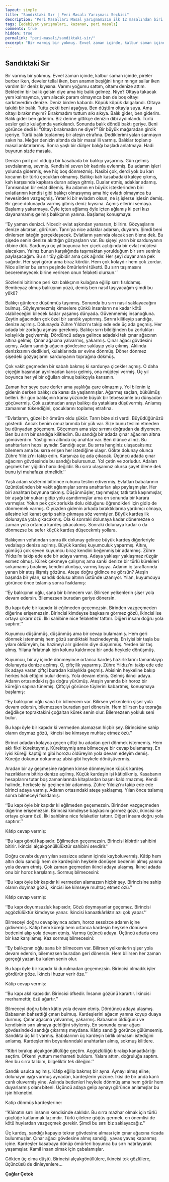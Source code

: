 ```yaml
---
layout: simple
title: "Sandıktaki Sır | Peri Masalı Yarışması Seçkisi"
description: "Peri Masalları Masal yarışmamızın ilk 12 masalından biri Çağlar Çetok'un kaleminden..."
tags: [edebiyat yarışmaları, kazanan, peri masalı]
comments: true
hidden: true
permalink: "peri-masali/sandiktaki-sir/"
excerpt: "Bir varmış bir yokmuş. Evvel zaman içinde, kalbur saman içinde, pireler berber iken, develer tellal iken, ben anamın beşiğini tıngır mıngır sallar iken vardım bir deniz kıyısına. Varımı yoğumu sattım, oltamı denize attım. Bekledim bir balık gelsin diye ama hiç balık gelmez. Niye? Oltaya takacak yem kalmayınca, yem alacak param olmayınca ben de boş oltayı sarkıtıverdim denize. Deniz birden kabardı. Köpük köpük dalgalandı. Oltaya takıldı bir balık. Tuttu çekti beni aşağıya. Ben düştüm oltayla suya. Ama oltayı bırakır mıyım? Bırakmadım tuttum sıkı sıkıya. Balık gider, ben giderim. Balık gider ben giderim. Biz derine gittikçe denizin dibi aydınlandı. Türlü sesler gelip kulağımda yankılandı. Sonunda balık döndü baktı geriye. Beni görünce dedi ki ‘’Oltayı bırakmadın ne diye?’’ Bir büyük mağaradan girdik içeriye. Türlü balık toplanmış bir ateşin etrafına. Dediklerimi yalan sanmayın sakın ha. Meğer denizin altında da bir masal ili varmış. Balıklar toplanıp masal anlatırlarmış. Sonra yaşlı bir dülger balığı başladı anlatmaya. Hadi buyurun sizde masala."
---
```


## Sandıktaki Sır

Bir varmış bir yokmuş. Evvel zaman içinde, kalbur saman içinde, pireler berber iken, develer tellal iken, ben anamın beşiğini tıngır mıngır sallar iken vardım bir deniz kıyısına. Varımı yoğumu sattım, oltamı denize attım. Bekledim bir balık gelsin diye ama hiç balık gelmez. Niye? Oltaya takacak yem kalmayınca, yem alacak param olmayınca ben de boş oltayı sarkıtıverdim denize. Deniz birden kabardı. Köpük köpük dalgalandı. Oltaya takıldı bir balık. Tuttu çekti beni aşağıya. Ben düştüm oltayla suya. Ama oltayı bırakır mıyım? Bırakmadım tuttum sıkı sıkıya. Balık gider, ben giderim. Balık gider ben giderim. Biz derine gittikçe denizin dibi aydınlandı. Türlü sesler gelip kulağımda yankılandı. Sonunda balık döndü baktı geriye. Beni görünce dedi ki ‘’Oltayı bırakmadın ne diye?’’ Bir büyük mağaradan girdik içeriye. Türlü balık toplanmış bir ateşin etrafına. Dediklerimi yalan sanmayın sakın ha. Meğer denizin altında da bir masal ili varmış. Balıklar toplanıp masal anlatırlarmış. Sonra yaşlı bir dülger balığı başladı anlatmaya. Hadi buyurun sizde masala.  

Denizin pırıl pırıl olduğu bir kasabada bir balıkçı yaşarmış. Gün gelmiş sevdalanmış, sevmiş. Kendisini seven bir kadınla evlenmiş. Bu adamın işleri yolunda gidermiş, eve hiç boş dönmezmiş. Nasibi çok, derdi yok bu karı kocanın bir türlü çocukları olmamış. Balıkçı kah kasabadaki kaleye çıkmış, kah karşısında kapkara duran adaya gitmiş. Dualar etmiş, adaklar adamış. Tanrısından bir evlat dilemiş. Bu adamın en büyük isteklerinden biri evlatlarının kendisi gibi balıkçı olmasıymış ama hiç evladı olmayınca bu hevesinden vazgeçmiş. Yeter ki bir evladım olsun, ne iş işlerse işlesin demiş. Bir gece dolunayda varmış gitmiş deniz kıyısına. Açmış ellerini semaya. Başlamış yakarmaya. Öyle içten ağlamış öyle içten ağlamış ki peri kızı dayanamamış gelmiş balıkçının yanına. Başlamış konuşmaya:  

‘’Ey yaman denizci. Nicedir evlat aşkından yanarsın, bilirim. Gözyaşlarını denize akıtırsın, görürüm. Tanrı’ya nice adaklar adarsın, duyarım. Şimdi beni dinlersen isteğin gerçekleşecek. Evlatların yanında olacak sen ölene dek. Bu şişede senin denize akıttığın gözyaşların var. Bu şişeyi yarın bir sardunyanın dibine dök. Sardunya üç yıl boyunca her çiçek açtığında bir evlat müjdesi alacaksın. Yalnız bunun karşılığında taşımaktan yorulduğum bir sırrı seninle paylaşacağım. Bu sır tüy gibidir ama çok ağırdır. Her şeyi duyar ama pek sağırdır. Her şeyi görür ama biraz kördür. Hem çok kolaydır hem çok zordur. Nice alimler bu sırrın peşinde ömürlerini tüketti. Bu sırrı taşımasını beceremeyecek birine verirsen onun felaketi olursun.’’  

Sözlerini bitirince peri kızı balıkçının kulağına eğilip sırrı fısıldamış. Bembeyaz olmuş balıkçının yüzü, demiş ben nasıl taşıyacağım şimdi bu yükü?  

Balıkçı günlerce düşünmüş taşınmış. Sonunda bu sırrı nasıl saklayacağını bulmuş. Söyleyemezmiş kimselere çünkü insanların ne kadar kötü olabileceğini bilecek kadar yaşamış dünyada. Güvenmemiş insanoğluna. Zeytin ağacından çok özel bir sandık yaptırmış. Sırrını kilitleyip sandığa, denize açılmış. Dolunayda Zühre Yıldızı’nı takip ede ede üç ada geçmiş. Her adada bir zorluğu aşması gerekmiş. Balıkçı sırrı bildiğinden bu zorlukları kolaylıkla geçivermiş. Dördüncü adaya gelince adadaki tek çınar ağacının altına gelmiş. Çınar ağacına yalvarmış, yakarmış. Çınar ağacı gövdesini açmış. Adam sandığı ağacın gövdesine saklayıp yola çıkmış. Aklında denizkızının dedikleri, kulaklarında sır evine dönmüş. Döner dönmez şişedeki gözyaşlarını sardunyanın toprağına dökmüş.  

Çok vakit geçmeden bir sabah bakmış ki sardunya çiçekler açmış. O daha çiçeğin başından ayrılmadan karısı gelmiş, ona müjdeyi vermiş. Üç yıl boyunca her yıl bir oğulları olmuş balıkçıyla karısının.  

Zaman her şeye çare derler ama yaşlılığa çare olmazmış. Yol bilenin iz gidenin derken balıkçı da karısı da yaşlanmışlar. Ağarmış saçları, bükülmüş belleri. Bir gün balıkçının karısı yüzünde büyük bir tebessümle bu dünyadan göçüvermiş. Çok uzatmadan arayı balıkçı da yataklara düşüvermiş. Anlamış zamanının tükendiğini, çocuklarını toplamış etrafına.  

‘’Evlatlarım, güzel bir ömrüm oldu şükür. Tanrı bize sizi verdi. Büyüdüğünüzü gösterdi. Ancak benim omuzlarımda bir yük var. Size bunu teslim etmeden bu dünyadan göçemem. Göçemem ama size sırrımı doğrudan da diyemem. Ben bu sırrı bir sandığa kilitledim. Bu sandığı bir adada çınar ağacının altına gömüverdim. Yastığımın altında üç anahtar var. Ben ölünce alınız. Bu anahtarların hepsi aynıdır. Sandığı açar. Bu sırra hanginiz ulaşacaksınız bilemem ama bu sırra erişen her istediğine ulaşır. Gökte dolunay olunca Zühre Yıldızı’nı takip edin. Karşınıza üç ada çıkacak. Üçüncü adada çınar ağacının gövdesinde bu sandığı bulursunuz. Yol çetin ve zorludur. Adaları geçmek her yiğidin harcı değildir. Bu sırra ulaşanınız olursa şayet ölene dek bunu iyi muhafaza etmelidir.’’  

Yaşlı adam sözlerini bitirince ruhunu teslim edivermiş. Evlatları babalarının üzüntüsünden bir vakit ağlamışlar sonra anahtarları alıp paylaşmışlar. Her biri anahtarı boynuna takmış. Düşünmüşler, taşınmışlar, tatlı tatlı kaşınmışlar, bir aşağı bir yukarı gidip yolu aşındırmışlar ama en sonunda bir karara varmışlar. Yolun pek çok zorlukla dolu olduğunu öğrendikleri için gidip de dönmemek varmış. O yüzden gidenin arkada bıraktıklarına yardımcı olmaya, ailesine kol kanat gerip sahip çıkmaya söz vermişler. Büyük kardeş ilk dolunayda yola çıkacakmış. Ola ki sonraki dolunaya kadar dönemezse o zaman yola ortanca kardeş çıkacakmış. Sonraki dolunaya kadar o da dönmezse bu sefer küçük kardeş düşecekmiş yollara.  

Balıkçının vefatından sonra ilk dolunay gelince büyük kardeş diğerleriyle vedalaşıp denize açılmış. Büyük kardeş kuyumculuk yaparmış. Altını, gümüşü çok seven kuyumcu biraz kendini beğenmiş bir adammış. Zühre Yıldızı’nı takip ede ede bir adaya varmış. Adaya yaklaşır yaklaşmaz rüzgâr esmez olmuş. Kürek çekmeye çalışmış ama sanki denize bir türlü kürekleri sokamamış bırakmış kendini akıntıya, varmış kıyıya. Adanın iç taraflarında yanan bir ateş ilişmiş gözüne. Ateşe doğru gidince ne görsün? Ateşin başında bir yılan, sandık dolusu altının üstünde uzanıyor. Yılan, kuyumcuyu görünce önce tıslamış sonra fısıldamış:  

‘‘Ey balıkçının oğlu, sana bir bilmecem var. Bilirsen yelkenlerin şişer yola devam edersin. Bilemezsen buradan geriye dönersin.  

Bu kapı öyle bir kapıdır ki eğilmeden geçemezsin. Birinden vazgeçmeden diğerine erişemezsin. Birincisi kimdeyse başkasını görmez gözü, ikincisi ise ortaya çıkarır özü. İlki sahibine nice felaketler tattırır. Diğeri insanı doğru yola saptırır.’’  

Kuyumcu düşünmüş, düşünmüş ama bir cevap bulamamış. Hem geri dönmek istememiş hem gözü sandıktaki hazinedeymiş. En iyisi bir taşla bu yılanı öldüreyim, bu hazineyi alır giderim diye düşünmüş. Yerden bir taş almış. Yılana fırlatmak için kolunu kaldırınca bir anda heykele dönüşmüş.  

Kuyumcu, bir ay içinde dönmeyince ortanca kardeş hazırlıklarını tamamlayıp dolunayda denize açılmış. O, çiftçilik yaparmış. Zühre Yıldızı’nı takip ede ede ilk adaya varan çiftçi buradan kolaylıkla geçmiş. Abisinin heykeline bakıp herkes hak ettiğini bulur demiş. Yola devam etmiş. Gelmiş ikinci adaya. Adanın ortasındaki ışığa doğru yürümüş. Ateşin yanında bir horoz bir küreğin sapına tünemiş. Çiftçiyi görünce tüylerini kabartmış, konuşmaya başlamış:  

‘‘Ey balıkçının oğlu sana bir bilmecem var. Bilirsen yelkenlerin şişer yola devam edersin, bilemezsen buradan geri dönersin. Hem bilirsen bu toprağa değdikçe topraktakini çoğaltan kürek senin olur. Bilemezsen yokluk seni bulur.

Bu kapı öyle bir kapıdır ki vermeden alamazsın hiçbir şey. Birincisine sahip olanın doymaz gözü, ikincisi ise kimseye muhtaç etmez özü.’’  

Birinci adadan kolayca geçen çiftçi bu adadan geri dönmek istememiş. Hem aklı fikri kürekteymiş. Kürekteymiş ama bilmeceye bir cevap bulamamış. En iyisi küreği kaptığım gibi horozu öldüreyim yola devam edeyim demiş. Küreğe dokunur dokunmaz abisi gibi heykele dönüşüvermiş.  

Aradan bir ay geçmesine rağmen kimse dönmeyince küçük kardeş hazırlıklarını bitirip denize açılmış. Küçük kardeşin işi kâtiplikmiş. Kasabanın hesaplarını tutar boş zamanlarında kitaplardan başını kaldırmazmış. Kendi halinde, herkesle iyi geçinen bir adammış. Zühre Yıldızı’nı takip ede ede birinci adaya varmış. Adanın ortasındaki ateşe yaklaşmış. Yılan önce tıslamış sonra bilmeceyi fısıldamış:  

‘‘Bu kapı öyle bir kapıdır ki eğilmeden geçemezsin. Birinden vazgeçmeden diğerine erişemezsin. Birincisi kimdeyse başkasını görmez gözü, ikincisi ise ortaya çıkarır özü. İlki sahibine nice felaketler tattırır. Diğeri insanı doğru yola saptırır.’’  

Kâtip cevap vermiş:  

‘‘Bu kapı gönül kapısıdır. Eğilmeden geçemezsin. Birincisi kibirdir sahibini bitirir. İkincisi alçakgönüllülüktür sahibini sevdirir.’’  

Doğru cevabı duyan yılan sessizce adanın içinde kayboluvermiş. Kâtip hem altın dolu sandığı hem de kardeşinin heykele dönüşen bedenini almış yanına yola devam etmiş. Çok zaman geçmeden ikinci adaya ulaşmış. İkinci adada onu bir horoz karşılamış. Sormuş bilmecesini:  

‘‘Bu kapı öyle bir kapıdır ki vermeden alamazsın hiçbir şey. Birincisine sahip olanın doymaz gözü, ikincisi ise kimseye muhtaç etmez özü.’’  

Kâtip cevap vermiş:  

‘‘Bu kapı doyumsuzluk kapısıdır. Gözü doymayanlar geçemez. Birincisi açgözlülüktür kimdeyse yanar. İkincisi kanaatkârlıktır azı çok yapar.’’  

Bilmeceyi doğru cevaplayınca adam, horoz sessizce adanın içine gidivermiş. Kâtip hem küreği hem ortanca kardeşin heykele dönüşen bedenini alıp yola devam etmiş. Varmış üçüncü adaya. Üçüncü adada onu bir kaz karşılamış. Kaz sormuş bilmecesini:  

‘‘Ey balıkçının oğlu sana bir bilmecem var. Bilirsen yelkenlerin şişer yola devam edersin, bilemezsen buradan geri dönersin. Hem bilirsen her zaman gerçeği yazan bu kalem senin olur.  

Bu kapı öyle bir kapıdır ki durulmadan geçemezsin. Birincisi olmadık işler gördürür göze. İkincisi huzur verir öze.’’  

Kâtip cevap vermiş:  

‘’Bu kapı akıl kapısıdır. Birincisi öfkedir. İnsanın gözünü karartır. İkincisi merhamettir, özü ağartır.’’  

Bilmeceyi doğru bilen kâtip yola devam etmiş. Dördüncü adaya ulaşmış. Babasının bahsettiği çınarı bulmuş. Kardeşlerini ağacın yanına koyup duaya durmuş. Çınar ağacına yalvarmış, yakarmış. Babasının öldüğünü ve kendisinin sırrı almaya geldiğini söylemiş. En sonunda çınar ağacı gövdesindeki sandığı çıkarmış meydana. Kâtip sandığı görünce gülümsemiş. Sandıkta üç kilit varmış. Babalarının üç kardeşin birlik olmasını istediğini anlamış. Kardeşlerinin boyunlarındaki anahtarları almış, sokmuş kilitlere.  

‘‘Kibri bırakıp alçakgönüllülüğe geçtim. Açgözlülüğü bırakıp kanaatkârlığı seçtim. Öfkemi yuttum merhameti buldum. Yalanı attım, doğruluğa saptım. Ben bu sırra talibim, bilgeliktir tek dileğim.’’  

Sandık usulca açılmış. Kâtip eğilip bakmış bir ayna. Aynayı almış eline; dolunayın ışığı vurmuş aynadan, kardeşlerin yüzüne. İkisi de bir anda kanlı canlı oluvermiş yine. Aslında bedenleri heykele dönmüş ama hem görür hem duyarlarmış olanı biteni. Üçüncü adaya gelip aynayı görünce anlamışlar bu işin hikmetini.  

Katip dönmüş kardeşlerine:  

‘‘Kâinatın sırrı insanın kendisinde saklıdır. Bu sırra mazhar olmak için türlü güçlüğe katlanmak lazımdır. Türlü çilelere göğüs germek, en önemlisi de kötü huylardan vazgeçmek gerekir. Şimdi bu sırrı biz saklayacağız.’’  

Üç kardeş, sandığı kapayıp tekrar gövdesine alması için çınar ağacına ricada bulunmuşlar. Çınar ağacı gövdesine almış sandığı, yavaş yavaş kapanmış içine. Kardeşler kasabaya dönüp ömürleri boyunca bu sırrı hatırlayarak yaşamışlar. Kamil insan olmak için çabalamışlar.  

Gökten üç elma düştü. Birincisi alçakgönüllülere, ikincisi tok gözlülere, üçüncüsü de dinleyenlere…  

**Çağlar Çetok**
